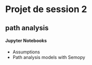 # Projet de session 2

## path analysis

#### Jupyter Notebooks 

- Assumptions
- Path analysis models with Semopy

